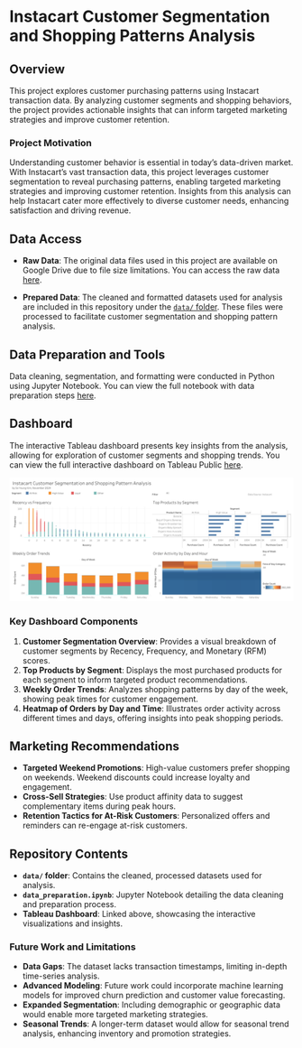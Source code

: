 # Instacart Customer Segmentation and Shopping Patterns Analysis

## Overview
This project explores customer purchasing patterns using Instacart transaction data. By analyzing customer segments and shopping behaviors, the project provides actionable insights that can inform targeted marketing strategies and improve customer retention.

### Project Motivation
Understanding customer behavior is essential in today’s data-driven market. With Instacart’s vast transaction data, this project leverages customer segmentation to reveal purchasing patterns, enabling targeted marketing strategies and improving customer retention. Insights from this analysis can help Instacart cater more effectively to diverse customer needs, enhancing satisfaction and driving revenue.

## Data Access

- **Raw Data**: The original data files used in this project are available on Google Drive due to file size limitations. You can access the raw data [here](https://drive.google.com/drive/folders/1QUs8gjBmcwagTgJWZtXtdwBuoGm_DRxy?usp=sharing).
  
- **Prepared Data**: The cleaned and formatted datasets used for analysis are included in this repository under the [`data/` folder](https://github.com/syk-hub/Instacart-Customer-Segmentation-Analysis/tree/main/data). These files were processed to facilitate customer segmentation and shopping pattern analysis.

## Data Preparation and Tools
Data cleaning, segmentation, and formatting were conducted in Python using Jupyter Notebook. You can view the full notebook with data preparation steps [here](https://github.com/syk-hub/Instacart-Customer-Segmentation-Analysis/blob/main/customer_segmentation_v2.ipynb).


## Dashboard
The interactive Tableau dashboard presents key insights from the analysis, allowing for exploration of customer segments and shopping trends. You can view the full interactive dashboard on Tableau Public [here](https://public.tableau.com/shared/N33HTB89X?:display_count=n&:origin=viz_share_link).

![Dashboard Preview](https://github.com/syk-hub/Instacart-Customer-Segmentation-Analysis/blob/main/Instacart%20Customer%20Segmentation%20and%20Shopping%20Patterns.png)


### Key Dashboard Components
1. **Customer Segmentation Overview**: Provides a visual breakdown of customer segments by Recency, Frequency, and Monetary (RFM) scores.
2. **Top Products by Segment**: Displays the most purchased products for each segment to inform targeted product recommendations.
3. **Weekly Order Trends**: Analyzes shopping patterns by day of the week, showing peak times for customer engagement.
4. **Heatmap of Orders by Day and Time**: Illustrates order activity across different times and days, offering insights into peak shopping periods.

## Marketing Recommendations
- **Targeted Weekend Promotions**: High-value customers prefer shopping on weekends. Weekend discounts could increase loyalty and engagement.
- **Cross-Sell Strategies**: Use product affinity data to suggest complementary items during peak hours.
- **Retention Tactics for At-Risk Customers**: Personalized offers and reminders can re-engage at-risk customers.

## Repository Contents
- **`data/` folder**: Contains the cleaned, processed datasets used for analysis.
- **`data_preparation.ipynb`**: Jupyter Notebook detailing the data cleaning and preparation process.
- **Tableau Dashboard**: Linked above, showcasing the interactive visualizations and insights.

### Future Work and Limitations
- **Data Gaps**: The dataset lacks transaction timestamps, limiting in-depth time-series analysis.
- **Advanced Modeling**: Future work could incorporate machine learning models for improved churn prediction and customer value forecasting.
- **Expanded Segmentation**: Including demographic or geographic data would enable more targeted marketing strategies.
- **Seasonal Trends**: A longer-term dataset would allow for seasonal trend analysis, enhancing inventory and promotion strategies.


